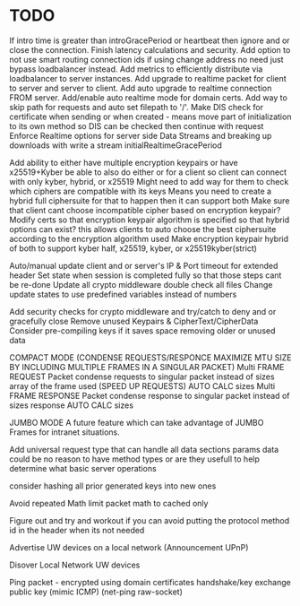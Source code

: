 # TODO

If intro time is greater than introGracePeriod or heartbeat then ignore and or close the connection.
Finish latency calculations and security.
Add option to not use smart routing connection ids if using change address no need just bypass loadbalancer instead.
Add metrics to efficiently distribute via loadbalancer to server instances.
Add upgrade to realtime packet for client to server and server to client.
Add auto upgrade to realtime connection FROM server.
Add/enable auto realtime mode for domain certs.
Add way to skip path for requests and auto set filepath to '/'.
Make DIS check for certificate when sending or when created - means move part of initialization to its own method so DIS can be checked then continue with request
Enforce Realtime options for server side
Data Streams and breaking up downloads with write a stream
initialRealtimeGracePeriod

Add ability to either have multiple encryption keypairs or have x25519+Kyber be able to also do either or for a client so client can connect with only kyber, hybrid, or x25519
Might need to add way for them to check which ciphers are compatible with its keys
Means you need to create a hybrid full ciphersuite for that to happen then it can support both
Make sure that client cant choose incompatible cipher based on encryption keypair?
Modify certs so that encryption keypair algorithm is specified so that hybrid options can exist?
this allows clients to auto choose the best ciphersuite according to the encryption algorithm used
Make encryption keypair hybrid of both to support kyber half, x25519, kyber, or x25519kyber(strict)

Auto/manual update client and or server's IP & Port
timeout for extended header
Set state when session is completed fully so that those steps cant be re-done
Update all crypto middleware double check all files
Change update states to use predefined variables instead of numbers

Add security checks for crypto middleware and try/catch to deny and or gracefully close
Remove unused Keypairs & CipherText/CipherData
Consider pre-compiling keys if it saves space removing older or unused data

COMPACT MODE (CONDENSE REQUESTS/RESPONCE MAXIMIZE MTU SIZE BY INCLUDING MULTIPLE FRAMES IN A SINGULAR PACKET)
Multi FRAME REQUEST Packet condense requests to singular packet instead of sizes array of the frame used (SPEED UP REQUESTS) AUTO CALC sizes
Multi FRAME RESPONSE Packet condense response to singular packet instead of sizes response AUTO CALC sizes

JUMBO MODE
A future feature which can take advantage of JUMBO Frames for intranet situations.

Add universal request type that can handle all data sections params data could be no reason to have method types or are they usefull to help determine what basic server operations

consider hashing all prior generated keys into new ones

Avoid repeated Math limit packet math to cached only

Figure out and try and workout if you can avoid putting the protocol method id in the header when its not needed

Advertise UW devices on a local network (Announcement UPnP)

Disover Local Network UW devices

Ping packet - encrypted using domain certificates handshake/key exchange public key (mimic ICMP) (net-ping raw-socket)

